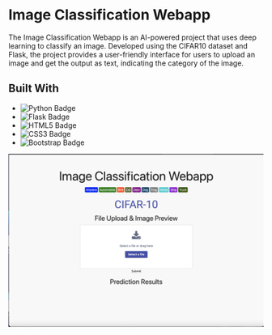 # Image Classification Webapp
The Image Classification Webapp is an AI-powered project that uses deep learning to classify an image. Developed using the CIFAR10 dataset and Flask, the project provides a user-friendly interface for users to upload an image and get the output as text, indicating the category of the image.


## Built With

* ![Python Badge](https://img.shields.io/badge/Python-3776AB?logo=python&logoColor=fff&style=flat)
* ![Flask Badge](https://img.shields.io/badge/Flask-000?logo=flask&logoColor=fff&style=flat)
* ![HTML5 Badge](https://img.shields.io/badge/HTML5-E34F26?logo=html5&logoColor=fff&style=flat)
* ![CSS3 Badge](https://img.shields.io/badge/CSS3-1572B6?logo=css3&logoColor=fff&style=flat)
* ![Bootstrap Badge](https://img.shields.io/badge/Bootstrap-7952B3?logo=bootstrap&logoColor=fff&style=flat)
  
<img src="./images/home_screen.png" alt="screen">
